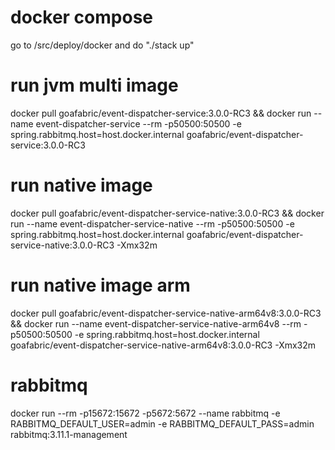 # docker compose
go to /src/deploy/docker and do "./stack up"

# run jvm multi image
docker pull goafabric/event-dispatcher-service:3.0.0-RC3 && docker run --name event-dispatcher-service --rm -p50500:50500 -e spring.rabbitmq.host=host.docker.internal goafabric/event-dispatcher-service:3.0.0-RC3

# run native image
docker pull goafabric/event-dispatcher-service-native:3.0.0-RC3 && docker run --name event-dispatcher-service-native --rm -p50500:50500 -e spring.rabbitmq.host=host.docker.internal goafabric/event-dispatcher-service-native:3.0.0-RC3 -Xmx32m

# run native image arm
docker pull goafabric/event-dispatcher-service-native-arm64v8:3.0.0-RC3 && docker run --name event-dispatcher-service-native-arm64v8 --rm -p50500:50500 -e spring.rabbitmq.host=host.docker.internal goafabric/event-dispatcher-service-native-arm64v8:3.0.0-RC3 -Xmx32m
                                              
# rabbitmq
docker run --rm -p15672:15672 -p5672:5672 --name rabbitmq -e RABBITMQ_DEFAULT_USER=admin -e RABBITMQ_DEFAULT_PASS=admin rabbitmq:3.11.1-management